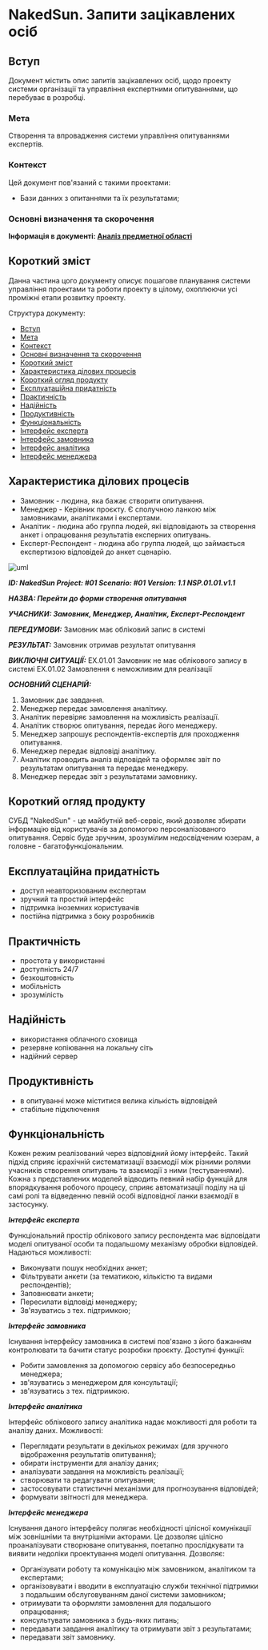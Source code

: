 # NakedSun. Запити зацікавлених осіб

<a name="1"> </a>

## Вступ

Документ містить опис запитів зацікавлених осіб, щодо проекту cистеми організації та управління експертними опитуваннями, що перебуває в розробці.

<a name="2"> </a>

### Мета 

Створення та впровадження системи управління опитуваннями експертів.

<a name="3"> </a>

### Контекст

Цей документ пов'язаний с такими проектами:
- Бази данних з опитаннями та їх результатами;

<a name="4"> </a>

### Основні визначення та скорочення

**Інформація в документі: [Аналіз предметної області]()**

<a name="5"> </a>
## Короткий зміст

Данна частина цого документу описує пошагове планування системи управління проектами та роботи проекту в цілому, охоплюючи усі проміжні етапи розвитку проекту.

Структура документу:

- [Вступ](#1)
- [Мета](#2)
- [Контекст](#3)
- [Основні визначення та скорочення](#4)
- [Короткий зміст](#5)
- [Характеристика ділових процесів](#6)
- [Короткий огляд продукту](#7)
- [Експлуатаційна придатність](#8)
- [Практичність](#9)
- [Надійність](#10)
- [Продуктивність](#11)
- [Функціональність](#12)
- [Інтерфейс експерта](#13)
- [Інтерфейс замовника](#14)
- [Інтерфейс аналітика](#15)
- [Інтерфейс менеджера](#16)

<a name="6"> </a>
## Характеристика ділових процесів

- Замовник - людина, яка бажає створити опитування.
- Менеджер - Керівник проєкту. Є сполучною ланкою між замовниками, аналітиками і експертами.
- Аналітик - людина або группа людей, які відповідають за створення анкет і опрацювання результатів експерних опитувань.
- Експерт-Респондент - людина або группа людей, що займається експертизою відповідей до анкет сценарію.

![uml](http://www.plantuml.com/plantuml/proxy?cache=no&src=https:raw.githubusercontent.com/l0releei/obd_project/blob/l0releei/doc/use%20cases/main_diagram.puml)

***ID: NakedSun Project: #01 Scenario: #01 Version: 1.1
NSP.01.01.v1.1***
    
***НАЗВА: Перейти до форми створення опитування***
    
***УЧАСНИКИ: Замовник, Менеджер, Аналітик, Експерт-Респондент***

***ПЕРЕДУМОВИ:*** Замовник має обліковий запис в системі

***РЕЗУЛЬТАТ:*** Замовник отримав результат опитування

***ВИКЛЮЧНІ СИТУАЦІЇ:***
EX.01.01 Замовник не має облікового запису в системі
EX.01.02 Замовлення є неможливим для реалізації

***ОСНОВНИЙ СЦЕНАРІЙ:***
1. Замовник дає завдання.
2. Менеджер передає замовлення аналітику.
3. Аналітик перевіряє замовлення на можливість реалізації.
4. Аналітик створює опитування, передає його менеджеру.
5. Менеджер запрошує респондентів-експертів для проходження опитування.
6. Менеджер передає відповіді аналітику.
7. Аналітик проводить аналіз відповідей та оформляє звіт по результатам опитування та передає менеджеру.
8. Менеджер передає звіт з результатами замовнику.

<a name="7"> </a>
## Короткий огляд продукту

СУБД "NakedSun" - це майбутній веб-сервіс, який дозволяє збирати інформацію від користувачів за допомогою персоналізованого опитування. Сервіс буде зручним, зрозумілим недосвідченим юзерам, а головне - багатофункціональним.

<a name="8"> </a>
## Експлуатаційна придатність

- доступ неавторизованим експертам
- зручний та простий інтерфейс
- підтримка іноземних користувачів
- постійна підтримка з боку розробників

<a name="9"> </a>
## Практичність

 - простота у використанні
 - доступність 24/7
 - безкоштовність
 - мобільність
 - зрозумілість

<a name="10"> </a>
## Надійність

 - використання облачного сховища
 - резервне копіювання на локальну сіть
 - надійний сервер

<a name="11"> </a>
## Продуктивність

 - в опитуванні може міститися велика кількість відповідей
 - стабільне підключення
 
<a name="12"> </a>
## Функціональність

Кожен режим реалізований через відповідний йому інтерфейс. Такий підхід сприяє ієрахічній систематизації взаємодії між різними ролями учасників створення опитувань та взаємодії з ними (тестуваннями). Кожна з представлених моделей відводить певний набір функцій для впорядкування робочого процесу, сприяє автоматизації поділу на ці самі ролі та відведенню певній особі відповідної ланки взаємодії в застосунку.

<a name="13"> </a>
***Інтерфейс експерта***

Функціональний простір облікового запису респондента має відповідати моделі опитуваної особи та подальшому механізму обробки відповідей. 
Надаються можливості:
- Виконувати пошук необхідних анкет;
- Фільтрувати анкети (за тематикою, кількістю та видами респондентів);
- Заповнювати анкети;
- Пересилати відповіді менеджеру;
- Зв'язуватись з тех. підтримкою;

<a name="14"> </a>
***Інтерфейс замовника***

Існування інтерфейсу замовника в системі пов'язано з його бажанням контролювати та бачити статус розробки проєкту. 
Доступні функції:
- Робити замовлення за допомогою сервісу або безпосередньо менеджера;
- зв'язуватись з менеджером для консультації;
- зв'язуватись з тех. підтримкою.


<a name="15"> </a>
***Інтерфейс аналітика***

Інтерфейс облікового запису аналітика надає можливості для роботи та аналізу даних.
Можливості:
- Переглядати результати в декількох режимах (для зручного відображення результатів опитування);
- обирати інструменти для аналізу даних;
- аналізувати завдання на можливість реалізації;
- створювати та редагувати опитування;
- застосовувати статистичні механізми для прогнозування відповідей;
- формувати звітності для менеджера.


<a name="16"> </a>
***Інтерфейс менеджера***

Існування даного інтерфейсу полягає необхідності цілісної комунікації між зовнішніми та внутрішніми акторами. Це дозволяє цілісно проаналізувати створюване опитування, поетапно прослідкувати та виявити недоліки проектування моделі опитування.
Дозволяє:
- Організувати роботу та комунікацію між замовником, аналітиком та експертами;
- організовувати і вводити в експлуатацію служби технічної підтримки з подальшим обслуговуванням даної системи замовником;
- отримувати та оформляти замовлення для подальшого опрацювання;
- консультувати замовника з будь-яких питань;
- передавати завдання аналітику та отримувати звіт з результатами;
- передавати звіт замовнику.
